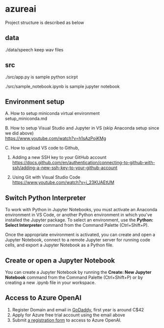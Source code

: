 # azureai

Project structure is described as below

## data

./data/speech keep wav files

## src

./src/app.py is sample python scirpt

./src/sample_notebook.ipynb is sample jupyter notebook

## Environment setup

A. How to setup miniconda virtual environment \
setup_miniconda.md

B. How to setup Visual Studio and Jupyter in VS (skip Anaconda setup since we did above) \
https://www.youtube.com/watch?v=h1sAzPojKMg

C. How to upload VS code to Github,

1. Adding a new SSH key to your GitHub account \
   https://docs.github.com/en/authentication/connecting-to-github-with-ssh/adding-a-new-ssh-key-to-your-github-account

2. Using Git with Visual Studio Code \
   https://www.youtube.com/watch?v=i_23KUAEtUM

## Switch Python Interpreter
To work with Python in Jupyter Notebooks, you must activate an Anaconda environment in VS Code, or another Python environment in which you've installed the Jupyter package. To select an environment, use the <strong>Python: Select Interpreter</strong> command from the Command Palette (Ctrl+Shift+P).

Once the appropriate environment is activated, you can create and open a Jupyter Notebook, connect to a remote Jupyter server for running code cells, and export a Jupyter Notebook as a Python file.

## Create or open a Jupyter Notebook
You can create a Jupyter Notebook by running the <strong>Create: New Jupyter Notebook</strong> command from the Command Palette (Ctrl+Shift+P) or by creating a new .ipynb file in your workspace.

## Access to Azure OpenAI

1.  Register Domain and email in [GoDaddy](https://www.godaddy.com/en-ca), first year is around C$42
2.  Apply for Azure free trial account using the email above
3.  Submit [a registration form](https://aka.ms/oai/access) to access to Azure OpenAI.
